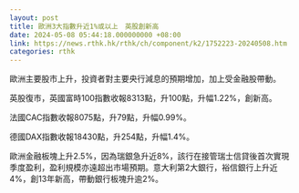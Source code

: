 ```yaml
---
layout: post
title: 歐洲3大指數升近1%或以上　英股創新高
date: 2024-05-08 05:44:18.000000000 +08:00
link: https://news.rthk.hk/rthk/ch/component/k2/1752223-20240508.htm
categories: rthk
---
```


歐洲主要股市上升，投資者對主要央行減息的預期增加，加上受金融股帶動。

英股復市，英國富時100指數收報8313點，升100點，升幅1.22%，創新高。

法國CAC指數收報8075點，升79點，升幅0.99%。

德國DAX指數收報18430點，升254點，升幅1.4%。

歐洲金融板塊上升2.5%，因為瑞銀急升近8%，該行在接管瑞士信貸後首次實現季度盈利，盈利規模亦遠超出市場預期。意大利第2大銀行，裕信銀行上升近4%，創13年新高，帶動銀行板塊升逾2%。
